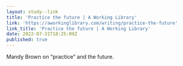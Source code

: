 ```yaml
---
layout: study--link
title: 'Practice the future | A Working Library'
link: 'https://aworkinglibrary.com/writing/practice-the-future'
link_title: 'Practice the future | A Working Library'
date: 2022-07-31T18:25:09Z
published: true
---
```

Mandy Brown on “practice” and the future.
